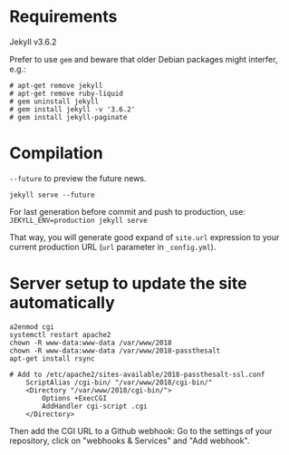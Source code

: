 # Requirements

Jekyll v3.6.2

Prefer to use `gem` and beware that older Debian packages might interfer, e.g.:

```
# apt-get remove jekyll
# apt-get remove ruby-liquid
# gem uninstall jekyll
# gem install jekyll -v '3.6.2'
# gem install jekyll-paginate
```

# Compilation

`--future` to preview the future news.

```
jekyll serve --future
```

For last generation before commit and push to production, use: `JEKYLL_ENV=production jekyll serve`

That way, you will generate good expand of `site.url` expression to your current production URL (`url` parameter in `_config.yml`). 

# Server setup to update the site automatically

```
a2enmod cgi
systemctl restart apache2
chown -R www-data:www-data /var/www/2018
chown -R www-data:www-data /var/www/2018-passthesalt
apt-get install rsync

# Add to /etc/apache2/sites-available/2018-passthesalt-ssl.conf
    ScriptAlias /cgi-bin/ "/var/www/2018/cgi-bin/"
    <Directory "/var/www/2018/cgi-bin/">
        Options +ExecCGI
        AddHandler cgi-script .cgi
    </Directory>

```

Then add the CGI URL to a Github webhook:
Go to the settings of your repository, click on "webhooks & Services" and "Add webhook".
